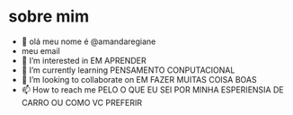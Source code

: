 # sobre mim
- 👋 olá meu nome é @amandaregiane
- meu email
-  👀 I’m interested in EM APRENDER
- 🌱 I’m currently learning PENSAMENTO  CONPUTACIONAL 
- 💞️ I’m looking to collaborate on  EM FAZER MUITAS COISA BOAS 
- 📫 How to reach me PELO O QUE EU SEI POR MINHA ESPERIENSIA DE CARRO OU COMO VC PREFERIR

